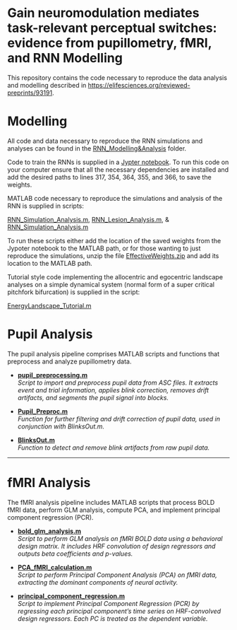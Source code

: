 # Gain neuromodulation mediates task-relevant perceptual switches: evidence from pupillometry, fMRI, and RNN Modelling

This repository contains the code necessary to reproduce the data analysis and modelling described in https://elifesciences.org/reviewed-preprints/93191.

# Modelling 

All code and data necessary to reproduce the RNN simulations and analyses can be found in the [RNN_Modelling&Analysis](https://github.com/cjwhyte/AmbiguousFigures/tree/patch-1/RNN_Modelling%26Analysis) folder. 

Code to train the RNNs is supplied in a [Jypter notebook](https://github.com/cjwhyte/AmbiguousFigures/blob/patch-1/RNN_Modelling%26Analysis/RNNTraining.ipynb). To run this code on your computer ensure that all the necessary dependencies are installed and add the desired paths to lines 317, 354, 364, 355, and 366, to save the weights. 

MATLAB code necessary to reproduce the simulations and analysis of the RNN is supplied in scripts:

[RNN_Simulation_Analysis.m](https://github.com/cjwhyte/AmbiguousFigures/blob/patch-1/RNN_Modelling%26Analysis/RNN_Simulation_Analysis.m), 
[RNN_Lesion_Analysis.m](https://github.com/cjwhyte/AmbiguousFigures/blob/patch-1/RNN_Modelling%26Analysis/RNN_Lesion_Analysis.m), &
[RNN_Simulation_Analysis.m](https://github.com/cjwhyte/AmbiguousFigures/blob/patch-1/RNN_Modelling%26Analysis/RNN_Attractor_Analysis.m)

To run these scripts either add the location of the saved weights from the Jypoter notebook to the MATLAB path, or for those wanting to just reproduce the simulations, unzip the file [EffectiveWeights.zip](https://github.com/cjwhyte/AmbiguousFigures/blob/patch-1/RNN_Modelling%26Analysis/EffectiveWeights.zip) and add its location to the MATLAB path. 

Tutorial style code implementing the allocentric and egocentric landscape analyses on a simple dynamical system (normal form of a super critical pitchfork bifurcation) is supplied in the script:

[EnergyLandscape_Tutorial.m ](https://github.com/cjwhyte/AmbiguousFigures/blob/patch-1/RNN_Modelling%26Analysis/EnergyLandscape_Tutorial.m)


# Pupil Analysis

The pupil analysis pipeline comprises MATLAB scripts and functions that preprocess and analyze pupillometry data.

- **[pupil_preprocessing.m](https://github.com/ShineLabUSYD/AmbiguousFigures/tree/main/PupilAnalysis/pupil_preprocessing.m)**  
  *Script to import and preprocess pupil data from ASC files. It extracts event and trial information, applies blink correction, removes drift artifacts, and segments the pupil signal into blocks.*

- **[Pupil_Preproc.m](https://github.com/ShineLabUSYD/AmbiguousFigures/tree/main/PupilAnalysis/Pupil_Preproc.m)**  
  *Function for further filtering and drift correction of pupil data, used in conjunction with BlinksOut.m.*

- **[BlinksOut.m](https://github.com/ShineLabUSYD/AmbiguousFigures/tree/main/PupilAnalysis/BlinksOut.m)**  
  *Function to detect and remove blink artifacts from raw pupil data.*

---

# fMRI Analysis

The fMRI analysis pipeline includes MATLAB scripts that process BOLD fMRI data, perform GLM analysis, compute PCA, and implement principal component regression (PCR).

- **[bold_glm_analysis.m](https://github.com/ShineLabUSYD/AmbiguousFigures/tree/main/fMRIAnalysis/bold_glm_analysis.m)**  
  *Script to perform GLM analysis on fMRI BOLD data using a behavioral design matrix. It includes HRF convolution of design regressors and outputs beta coefficients and p-values.*

- **[PCA_fMRI_calculation.m](https://github.com/ShineLabUSYD/AmbiguousFigures/tree/main/fMRIAnalysis/PCA_fMRI_calculation.m)**  
  *Script to perform Principal Component Analysis (PCA) on fMRI data, extracting the dominant components of neural activity.*

- **[principal_component_regression.m](https://github.com/ShineLabUSYD/AmbiguousFigures/tree/main/fMRIAnalysis/principal_component_regression.m)**  
  *Script to implement Principal Component Regression (PCR) by regressing each principal component’s time series on HRF-convolved design regressors. Each PC is treated as the dependent variable.*

